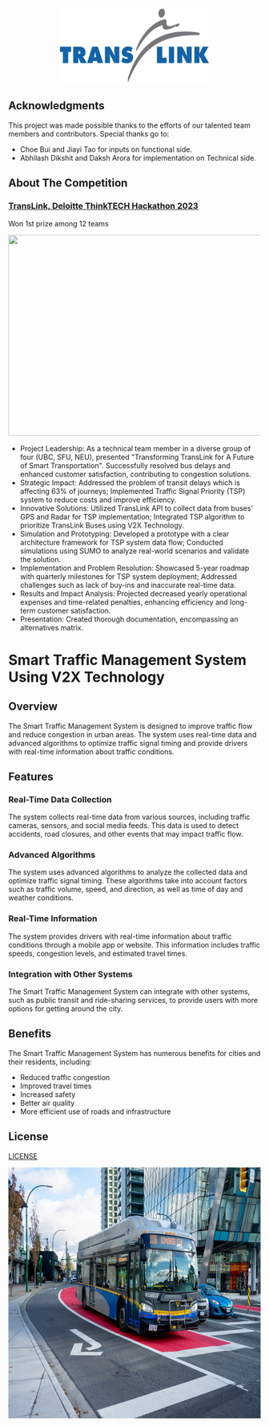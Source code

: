 <p align="center">
  <img width="300" height="150" src="/TransLink_Intelligent_Transport_System/img/TransLink_(Vancouver)_Logo.png">
</p>

Acknowledgments
---------------

This project was made possible thanks to the efforts of our talented team members and contributors. Special thanks go to:

* Choe Bui and Jiayi Tao for inputs on functional side.
* Abhilash Dikshit and Daksh Arora for implementation on Technical side.

About The Competition
---------------------
### [TransLink, Deloitte ThinkTECH Hackathon 2023](Team10_ThinkTECH2023_Final.pdf)
Won 1st prize among 12 teams	

<p align="center">
  <img width="600" height="400" src="/TransLink_Intelligent_Transport_System/img/DSC02615.jpg">
</p>
                           
*	Project Leadership: As a technical team member in a diverse group of four (UBC, SFU, NEU), presented "Transforming TransLink for A Future of Smart Transportation". Successfully resolved bus delays and enhanced customer satisfaction, contributing to congestion solutions. 
*	Strategic Impact: Addressed the problem of transit delays which is affecting 63% of journeys; Implemented Traffic Signal Priority (TSP) system to reduce costs and improve efficiency.
* Innovative Solutions: Utilized TransLink API to collect data from buses' GPS and Radar for TSP implementation; Integrated TSP algorithm to prioritize TransLink Buses using V2X Technology.
*	Simulation and Prototyping: Developed a prototype with a clear architecture framework for TSP system data flow; Conducted simulations using SUMO to analyze real-world scenarios and validate the solution.
*	Implementation and Problem Resolution: Showcased 5-year roadmap with quarterly milestones for TSP system deployment; Addressed challenges such as lack of buy-ins and inaccurate real-time data.
*	Results and Impact Analysis: Projected decreased yearly operational expenses and time-related penalties, enhancing efficiency and long-term customer satisfaction.
*	Presentation: Created thorough documentation, encompassing an alternatives matrix.

Smart Traffic Management System Using V2X Technology
====================================================

Overview
--------

The Smart Traffic Management System is designed to improve traffic flow and reduce congestion in urban areas. The system uses real-time data and advanced algorithms to optimize traffic signal timing and provide drivers with real-time information about traffic conditions.

Features
--------

### Real-Time Data Collection

The system collects real-time data from various sources, including traffic cameras, sensors, and social media feeds. This data is used to detect accidents, road closures, and other events that may impact traffic flow.

### Advanced Algorithms

The system uses advanced algorithms to analyze the collected data and optimize traffic signal timing. These algorithms take into account factors such as traffic volume, speed, and direction, as well as time of day and weather conditions.

### Real-Time Information

The system provides drivers with real-time information about traffic conditions through a mobile app or website. This information includes traffic speeds, congestion levels, and estimated travel times.

### Integration with Other Systems

The Smart Traffic Management System can integrate with other systems, such as public transit and ride-sharing services, to provide users with more options for getting around the city.

Benefits
--------

The Smart Traffic Management System has numerous benefits for cities and their residents, including:

* Reduced traffic congestion
* Improved travel times
* Increased safety
* Better air quality
* More efficient use of roads and infrastructure

## License

[LICENSE](LICENSE)

<p align="center">
  <img width="800" height="500" src="/TransLink_Intelligent_Transport_System/img/bus.jpg">
</p>
